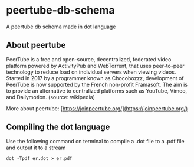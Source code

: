 # peertube-db-schema
A peertube db schema made in dot language

## About peertube
PeerTube is a free and open-source, decentralized, federated video platform powered by ActivityPub and WebTorrent, that uses peer-to-peer technology to reduce load on individual servers when viewing videos. Started in 2017 by a programmer known as Chocobozzz, development of PeerTube is now supported by the French non-profit Framasoft. The aim is to provide an alternative to centralized platforms such as YouTube, Vimeo, and Dailymotion. (source: wikipedia)

More about peertube:
[https://joinpeertube.org/](https://joinpeertube.org/)

## Compiling the dot language

Use the following command on terminal to compile a .dot file to a .pdf file and output it to a stream

```dot -Tpdf er.dot > er.pdf```
